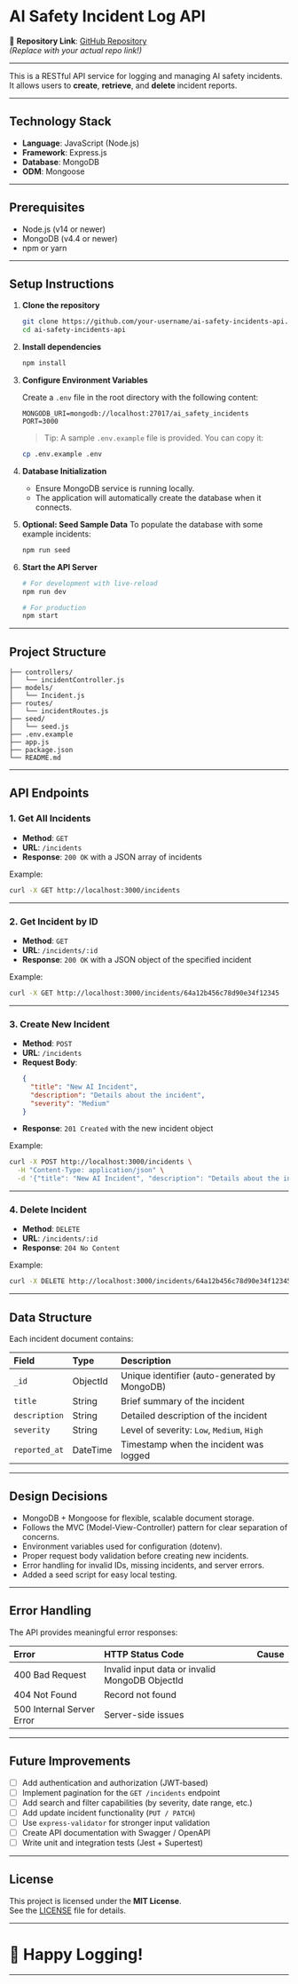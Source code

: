 # AI Safety Incident Log API

🔗 **Repository Link**: [GitHub Repository](https://github.com/your-username/ai-safety-incidents-api)  
*(Replace with your actual repo link!)*

---

This is a RESTful API service for logging and managing AI safety incidents.  
It allows users to **create**, **retrieve**, and **delete** incident reports.

---

## Technology Stack

- **Language**: JavaScript (Node.js)
- **Framework**: Express.js
- **Database**: MongoDB
- **ODM**: Mongoose

---

## Prerequisites

- Node.js (v14 or newer)
- MongoDB (v4.4 or newer)
- npm or yarn

---

## Setup Instructions

1. **Clone the repository**
   ```bash
   git clone https://github.com/your-username/ai-safety-incidents-api.git
   cd ai-safety-incidents-api
   ```

2. **Install dependencies**
   ```bash
   npm install
   ```

3. **Configure Environment Variables**

   Create a `.env` file in the root directory with the following content:
   ```
   MONGODB_URI=mongodb://localhost:27017/ai_safety_incidents
   PORT=3000
   ```

   > Tip: A sample `.env.example` file is provided. You can copy it:
   ```bash
   cp .env.example .env
   ```

4. **Database Initialization**

   - Ensure MongoDB service is running locally.
   - The application will automatically create the database when it connects.

5. **Optional: Seed Sample Data**
   To populate the database with some example incidents:
   ```bash
   npm run seed
   ```

6. **Start the API Server**
   ```bash
   # For development with live-reload
   npm run dev
   
   # For production
   npm start
   ```

---

## Project Structure

```
├── controllers/
│   └── incidentController.js
├── models/
│   └── Incident.js
├── routes/
│   └── incidentRoutes.js
├── seed/
│   └── seed.js
├── .env.example
├── app.js
├── package.json
└── README.md
```

---

## API Endpoints

### 1. Get All Incidents
- **Method**: `GET`
- **URL**: `/incidents`
- **Response**: `200 OK` with a JSON array of incidents

Example:
```bash
curl -X GET http://localhost:3000/incidents
```

---

### 2. Get Incident by ID
- **Method**: `GET`
- **URL**: `/incidents/:id`
- **Response**: `200 OK` with a JSON object of the specified incident

Example:
```bash
curl -X GET http://localhost:3000/incidents/64a12b456c78d90e34f12345
```

---

### 3. Create New Incident
- **Method**: `POST`
- **URL**: `/incidents`
- **Request Body**:
  ```json
  {
    "title": "New AI Incident",
    "description": "Details about the incident",
    "severity": "Medium"
  }
  ```
- **Response**: `201 Created` with the new incident object

Example:
```bash
curl -X POST http://localhost:3000/incidents \
  -H "Content-Type: application/json" \
  -d '{"title": "New AI Incident", "description": "Details about the incident", "severity": "Medium"}'
```

---

### 4. Delete Incident
- **Method**: `DELETE`
- **URL**: `/incidents/:id`
- **Response**: `204 No Content`

Example:
```bash
curl -X DELETE http://localhost:3000/incidents/64a12b456c78d90e34f12345
```

---

## Data Structure

Each incident document contains:

| Field         | Type      | Description                                 |
|:--------------|:----------|:--------------------------------------------|
| `_id`         | ObjectId  | Unique identifier (auto-generated by MongoDB) |
| `title`       | String    | Brief summary of the incident               |
| `description` | String    | Detailed description of the incident        |
| `severity`    | String    | Level of severity: `Low`, `Medium`, `High`   |
| `reported_at` | DateTime  | Timestamp when the incident was logged      |

---

## Design Decisions

- MongoDB + Mongoose for flexible, scalable document storage.
- Follows the MVC (Model-View-Controller) pattern for clear separation of concerns.
- Environment variables used for configuration (dotenv).
- Proper request body validation before creating new incidents.
- Error handling for invalid IDs, missing incidents, and server errors.
- Added a seed script for easy local testing.

---

## Error Handling

The API provides meaningful error responses:

| Error | HTTP Status Code | Cause |
|:------|:-----------------|:------|
| 400 Bad Request | Invalid input data or invalid MongoDB ObjectId |
| 404 Not Found | Record not found |
| 500 Internal Server Error | Server-side issues |

---

## Future Improvements

- [ ] Add authentication and authorization (JWT-based)
- [ ] Implement pagination for the `GET /incidents` endpoint
- [ ] Add search and filter capabilities (by severity, date range, etc.)
- [ ] Add update incident functionality (`PUT / PATCH`)
- [ ] Use `express-validator` for stronger input validation
- [ ] Create API documentation with Swagger / OpenAPI
- [ ] Write unit and integration tests (Jest + Supertest)

---

## License

This project is licensed under the **MIT License**.  
See the [LICENSE](LICENSE) file for details.

---

# 🚀 Happy Logging!

---